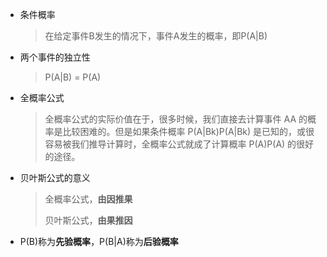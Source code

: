 - 条件概率

  > 在给定事件B发生的情况下，事件A发生的概率，即P(A|B)

- 两个事件的独立性

  > P(A|B) = P(A)

- 全概率公式

  > 全概率公式的实际价值在于，很多时候，我们直接去计算事件 AA 的概率是比较困难的。但是如果条件概率 P(A|Bk)P(A|Bk) 是已知的，或很容易被我们推导计算时，全概率公式就成了计算概率 P(A)P(A) 的很好的途径。

- 贝叶斯公式的意义

  > 全概率公式，**由因推果**
  >
  > 贝叶斯公式，**由果推因**

- P(B)称为**先验概率**，P(B|A)称为**后验概率**

